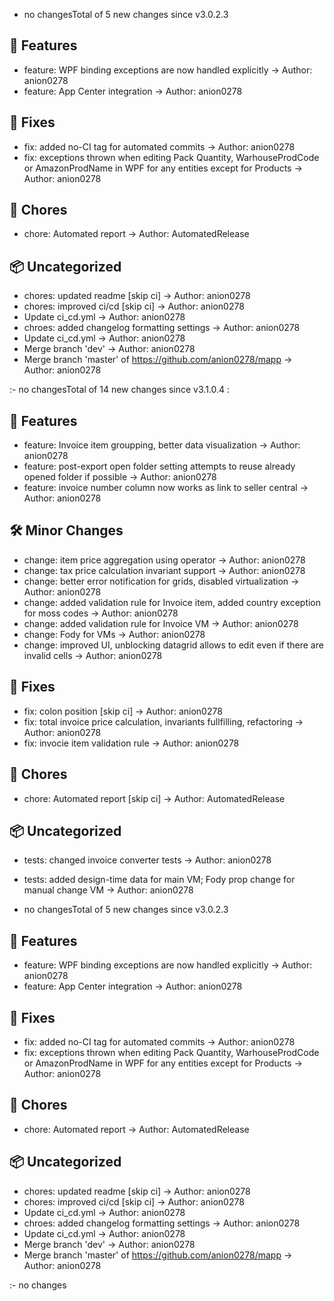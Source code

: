 - no changesTotal of 5 new changes since v3.0.2.3

## 🚀 Features

- feature: WPF binding exceptions are now handled explicitly -> Author: anion0278
- feature: App Center integration -> Author: anion0278

## 🐛 Fixes

- fix: added no-CI tag for automated commits -> Author: anion0278
- fix: exceptions thrown when editing Pack Quantity, WarhouseProdCode or AmazonProdName in WPF for any entities except for Products -> Author: anion0278

## 🧰 Chores

- chore: Automated report -> Author: AutomatedRelease

## 📦 Uncategorized

- chores: updated readme [skip ci] -> Author: anion0278
- chores: improved ci/cd [skip ci] -> Author: anion0278
- Update ci_cd.yml -> Author: anion0278
- chroes: added changelog formatting settings -> Author: anion0278
- Update ci_cd.yml -> Author: anion0278
- Merge branch 'dev' -> Author: anion0278
- Merge branch 'master' of https://github.com/anion0278/mapp -> Author: anion0278


:- no changesTotal of 14 new changes since v3.1.0.4
:
## 🚀 Features

- feature: Invoice item groupping, better data visualization -> Author: anion0278
- feature: post-export open folder setting attempts to reuse already opened folder if possible -> Author: anion0278
- feature: invoice number column now works as link to seller central -> Author: anion0278

## 🛠️ Minor Changes

- change: item price aggregation using operator -> Author: anion0278
- change: tax price calculation invariant support -> Author: anion0278
- change: better error notification for grids, disabled virtualization -> Author: anion0278
- change: added validation rule for Invoice item, added country exception for moss codes -> Author: anion0278
- change: added validation rule for Invoice VM -> Author: anion0278
- change: Fody for VMs -> Author: anion0278
- change: improved UI, unblocking datagrid allows to edit even if there are invalid cells -> Author: anion0278

## 🐛 Fixes

- fix: colon position [skip ci] -> Author: anion0278
- fix: total invoice price calculation, invariants fullfilling, refactoring -> Author: anion0278
- fix: invocie item validation rule -> Author: anion0278

## 🧰 Chores

- chore: Automated report [skip ci] -> Author: AutomatedRelease

## 📦 Uncategorized

- tests: changed invoice converter tests -> Author: anion0278
- tests: added design-time data for main VM; Fody prop change for manual change VM -> Author: anion0278


- no changesTotal of 5 new changes since v3.0.2.3

## 🚀 Features

- feature: WPF binding exceptions are now handled explicitly -> Author: anion0278
- feature: App Center integration -> Author: anion0278

## 🐛 Fixes

- fix: added no-CI tag for automated commits -> Author: anion0278
- fix: exceptions thrown when editing Pack Quantity, WarhouseProdCode or AmazonProdName in WPF for any entities except for Products -> Author: anion0278

## 🧰 Chores

- chore: Automated report -> Author: AutomatedRelease

## 📦 Uncategorized

- chores: updated readme [skip ci] -> Author: anion0278
- chores: improved ci/cd [skip ci] -> Author: anion0278
- Update ci_cd.yml -> Author: anion0278
- chroes: added changelog formatting settings -> Author: anion0278
- Update ci_cd.yml -> Author: anion0278
- Merge branch 'dev' -> Author: anion0278
- Merge branch 'master' of https://github.com/anion0278/mapp -> Author: anion0278


:- no changes
